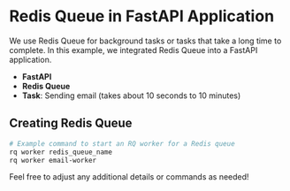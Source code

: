 # Redis Queue in FastAPI Application

We use Redis Queue for background tasks or tasks that take a long time to complete. In this example, we integrated Redis Queue into a FastAPI application.

* **FastAPI**
* **Redis Queue**
* **Task**: Sending email (takes about 10 seconds to 10 minutes)

## Creating Redis Queue

```bash
# Example command to start an RQ worker for a Redis queue
rq worker redis_queue_name
rq worker email-worker
```

Feel free to adjust any additional details or commands as needed!





